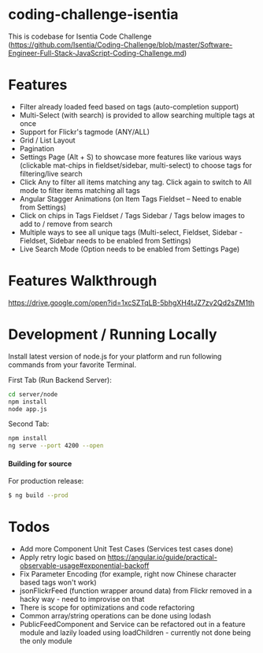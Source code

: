 # coding-challenge-isentia

This is codebase for Isentia Code Challenge (https://github.com/Isentia/Coding-Challenge/blob/master/Software-Engineer-Full-Stack-JavaScript-Coding-Challenge.md)

# Features

  - Filter already loaded feed based on tags (auto-completion support)
  - Multi-Select (with search) is provided to allow searching multiple tags at once
  - Support for Flickr's tagmode (ANY/ALL)
  - Grid / List Layout
  - Pagination
  - Settings Page (Alt + S) to showcase more features like various ways (clickable mat-chips in fieldset/sidebar, multi-select) to choose tags for filtering/live search
  - Click Any to filter all items matching any tag. Click again to switch to All mode to filter items matching all tags
  - Angular Stagger Animations (on Item Tags Fieldset – Need to enable from Settings)
  - Click on chips in Tags Fieldset / Tags Sidebar / Tags below images to add to / remove from search
  - Multiple ways to see all unique tags (Multi-select, Fieldset, Sidebar - Fieldset, Sidebar needs to be enabled from Settings)
  - Live Search Mode (Option needs to be enabled from Settings Page)

# Features Walkthrough
https://drive.google.com/open?id=1xcSZTqLB-5bhgXH4tJZ7zv2Qd2sZM1th

# Development / Running Locally

Install latest version of node.js for your platform and run following commands from your favorite Terminal.

First Tab (Run Backend Server):
```sh
cd server/node
npm install
node app.js
```

Second Tab:
```sh
npm install
ng serve --port 4200 --open
```

#### Building for source
For production release:
```sh
$ ng build --prod
```


# Todos

 - Add more Component Unit Test Cases (Services test cases done)
 - Apply retry logic based on https://angular.io/guide/practical-observable-usage#exponential-backoff
 - Fix Parameter Encoding (for example, right now Chinese character based tags won't work)
 - jsonFlickrFeed (function wrapper around data) from Flickr removed in a hacky way - need to improvise on that
 - There is scope for optimizations and code refactoring
 - Common array/string operations can be done using lodash
 - PublicFeedComponent and Service can be refactored out in a feature module and lazily loaded using loadChildren - currently not done being the only module
